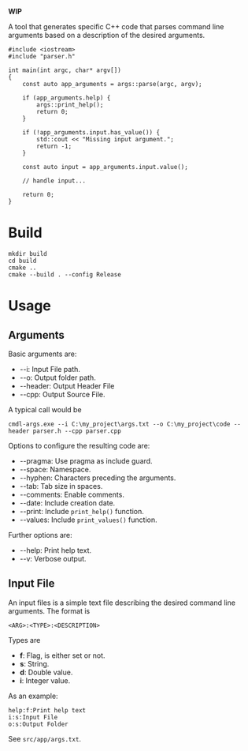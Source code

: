 **WIP**

A tool that generates specific C++ code that parses command line arguments based on a description of the desired arguments.

```
#include <iostream>
#include "parser.h"

int main(int argc, char* argv[])
{
    const auto app_arguments = args::parse(argc, argv);

    if (app_arguments.help) {
        args::print_help();
        return 0;
    }

    if (!app_arguments.input.has_value()) {
        std::cout << "Missing input argument.";
        return -1;
    }

    const auto input = app_arguments.input.value();

    // handle input...

    return 0;
}

```


# Build

```
mkdir build
cd build
cmake ..
cmake --build . --config Release
```

# Usage

## Arguments

Basic arguments are:
- --i: Input File path.
- --o: Output folder path.
- --header: Output Header File
- --cpp: Output Source File.

A typical call would be

```
cmdl-args.exe --i C:\my_project\args.txt --o C:\my_project\code --header parser.h --cpp parser.cpp
```

Options to configure the resulting code are:
- --pragma: Use pragma as include guard.
- --space: Namespace.
- --hyphen: Characters preceding the arguments.
- --tab: Tab size in spaces.
- --comments: Enable comments.
- --date: Include creation date.
- --print: Include ```print_help()``` function.
- --values: Include ```print_values()``` function.


Further options are:
- --help: Print help text.
- --v: Verbose output.


## Input File

An input files is a simple text file describing the desired command line arguments. The format is

```
<ARG>:<TYPE>:<DESCRIPTION>
```

Types are
- **f**: Flag, is either set or not.
- **s**: String.
- **d**: Double value.
- **i**: Integer value.

As an example:

```
help:f:Print help text
i:s:Input File
o:s:Output Folder
```

See ```src/app/args.txt```.


